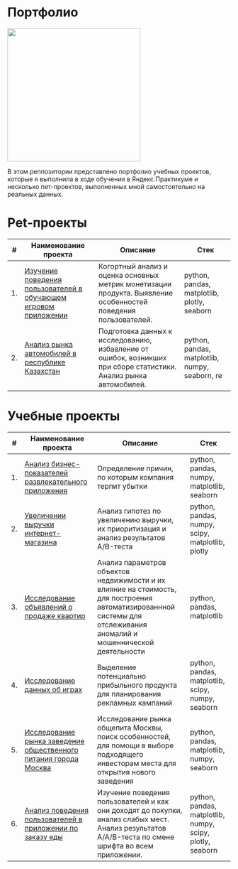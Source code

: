 # Портфолио

<p align="left">
      <img src="https://i.ibb.co/W3kML2Y/Portfolio.png", width="300">
</p>

В этом реппозитории представлено портфолио учебных проектов, которые я выполнила в ходе обучения в Яндекс.Практикуме и несколько пет-проектов, выполненных мной самостоятельно на реальных данных.


# Pet-проекты
| #    | Наименование проекта                | Описание                                                     | Стек                                                         |
| ---- | ------------------------------------------------------------ | ------------------------------------------------------------ | ------------------------------------------------------------ |
| 1.   | [Изучение поведения пользователей в обучающем игровом приложении](https://github.com/aosipova96/my_portfolio/tree/212f0f9f8a9650869a45e855f00ca7245b2eb093/public_catering_moscow) | Когортный анализ и оценка основных метрик монетизации продукта. Выявление особенностей поведения пользователей. | python, pandas, matplotlib, plotly, seaborn |
| 2.   | [Анализ рынка автомобилей в республике Казахстан](https://github.com/aosipova96/my_portfolio/tree/331fc34b9ed831236c5a472ec92e7b47c9ee289f/auto_sales_Kazakhstan)|Подготовка данных к исследованию, избавление от ошибок, возникших при сборе статистики. Анализ рынка автомобилей.| python, pandas, matplotlib, numpy, seaborn, re|


# Учебные проекты
| #    | Наименование проекта                | Описание                                                     | Стек                                                         |
| ---- | ------------------------------------------------------------ | ------------------------------------------------------------ | ------------------------------------------------------------ |
| 1.   | [Анализ бизнес-показателей развлекательного приложения](https://github.com/aosipova96/my_portfolio/tree/212f0f9f8a9650869a45e855f00ca7245b2eb093/business_metrics_analisys) | Определение причин, по которым компания <br>терпит убытки</br> | python, pandas, numpy, matplotlib, seaborn |
| 2.   | [Увеличении выручки интернет-магазина](https://github.com/aosipova96/my_portfolio/tree/212f0f9f8a9650869a45e855f00ca7245b2eb093/desicion-making_in_business) | Анализ гипотез по увеличению выручки, их приоритизация и анализ результатов A/B-теста| python, pandas, numpy, scipy, matplotlib, plotly |
| 3.   | [Исследование объявлений о продаже квартир](https://github.com/aosipova96/my_portfolio/tree/212f0f9f8a9650869a45e855f00ca7245b2eb093/flats_sales_analisys) | Анализ параметров объектов недвижимости и их влияние на стоимость, для построения автоматизированнной системы для отслеживания аномалий и мошеннической деятельности| python, pandas, matplotlib |
| 4.   | [Исследование данных об играх](https://github.com/aosipova96/my_portfolio/tree/212f0f9f8a9650869a45e855f00ca7245b2eb093/games_analisys) | Выделение потенциально прибыльного продукта для планирования рекламных кампаний | python, pandas, matplotlib, scipy, numpy, seaborn |
| 5.   | [Исследование рынка заведение общественного питания города Москва](https://github.com/aosipova96/my_portfolio/tree/212f0f9f8a9650869a45e855f00ca7245b2eb093/public_catering_moscow) |  Исследование рынка общепита Москвы, поиск особенностей, для помощи в выборе подходящего инвесторам места для открытия нового заведения | python, pandas, matplotlib, numpy, seaborn |
| 6.   | [Анализ поведения пользователей в приложении по заказу еды](https://github.com/aosipova96/my_portfolio/tree/212f0f9f8a9650869a45e855f00ca7245b2eb093/users_behavior_food_application)| Изучение поведения пользователей и как они доходят до покупки, анализ слабых мест. Анализ результатов A/A/B-теста по смене шрифта во всем приложении.  | python, pandas, matplotlib, numpy, scipy, plotly, seaborn |
